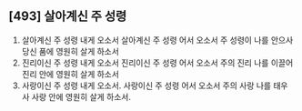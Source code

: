 ## [493] 살아계신 주 성령

1) 살아계신 주 성령 내게 오소서 살아계신 주 성령 어서 오소서 주 성령이 나를 안으사 당신 품에 영원히 살게 하소서  
2) 진리이신 주 성령 내게 오소서 진리이신 주 성령 어서 오소서 주의 진리 나를 이끌어 진리 안에 영원히 살게 하소서  
3) 사랑이신 주 성령 내게 오소서. 사랑이신 주 성령 어서 오소서 주의 사랑 나를 태우사 사랑 안에 영원히 살게 하소서.
